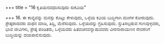 +++
title = "16 ಕೃತಿಯನವಧರಿಸುವುದು ಸುಕವಿಯ"

+++
16. ಈ ಕಾವ್ಯವನ್ನು ಮನಸ್ಸು ಕೊಟ್ಟು ಕೇಳುವುದು, ಒಳ್ಳೆಯ ಕವಿಯ ಬುದ್ಧಿಗಾಗಿ ಮಂಗಳ ಕೋರುವುದು. ಶ್ರೇಷ್ಠರಾದವರು ಮಥನ ಮಾಡಿ, ತಿದ್ದಿ, ಮೆರೆಸುವುದು. ಒಳ್ಳೆಯದನ್ನು ಗ್ರಹಿಸುವುದು. ಸ್ತುತಿಸಲ್ಪಡುವ ಗುಣವುಳ್ಳವರು, ಭಾವ ಜೀವಿಗಳು, ಶ್ರೇಷ್ಠ ಪಂಡಿತರು, ಒಳ್ಳೆಯವರು ಹಿತವಚನವನ್ನಾಡುವವರು ವೀರನಾರಾಯಣನ ಸೇವಕನಿಗೆ ಬುದ್ಧಿಯನ್ನು ದಯಪಾಲಿಸುವುದು.